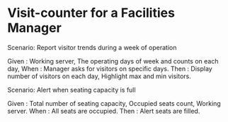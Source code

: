 # Visit-counter for a Facilities Manager

Scenario: Report visitor trends during a week of operation

  Given :
  Working server,
  The operating days of week and counts on each day,
  When  :
  Manager asks for visitors on specific days.
  Then  :
  Display number of visitors on each day,
  Highlight max and min visitors.

Scenario: Alert when seating capacity is full

  Given :
  Total number of seating capacity,
  Occupied seats count,
  Working server.
  When  :
  All seats are occupied.
  Then  :
  Alert seats are filled.
